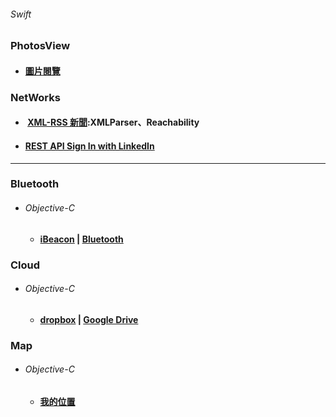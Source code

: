###### Swift
### PhotosView  
   *  ####  [圖片閱覽][photoView]
[photoView]:https://github.com/ZihCiLai/PhotosView/
### NetWorks  
*  ####  [XML-RSS 新聞][xml]:XMLParser、Reachability  
*  ####  [REST API Sign In with LinkedIn][Linkedin]  
[xml]:https://github.com/ZihCiLai/parseXML/
[Linkedin]:https://github.com/ZihCiLai/Linkedin
***
### Bluetooth  
*  ###### Objective-C
    *  ####  [iBeacon][beacon]  |  [Bluetooth][ble]
[beacon]:https://github.com/ZihCiLai/iBeacon/
[ble]:https://github.com/ZihCiLai/bluetooth/
### Cloud   
*  ###### Objective-C
   *  ####  [dropbox][dropbox]   |  [Google Drive][Gdrive]
[dropbox]:https://github.com/ZihCiLai/dropbox/
[Gdrive]:https://github.com/ZihCiLai/googleDrive/
### Map  
*  ###### Objective-C
   *  ####  [我的位置][map]
[map]:https://github.com/ZihCiLai/Map/
